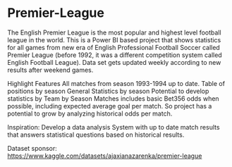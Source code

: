 ﻿# Premier-League


The English Premier League is the most popular and highest level football league in the world. This is a Power BI based project that shows statistics for all games from new era of English Professional Football Soccer called Premier League (before 1992, it was a different competition system called English Football League). Data set gets updated weekly according to new results after weekend games.

Highlight Features
All matches from season 1993-1994 up to date.
Table of positions by season
General Statistics by season
Potential to develop statistics by Team by Season
Matches includes basic Bet356 odds when possible, including expected average goal per match. So project has a potential to grow by analyzing historical odds per match.

Inspiration:
Develop a data analysis System with up to date match results that answers statistical questions based on historical results.

Dataset sponsor:
https://www.kaggle.com/datasets/ajaxianazarenka/premier-league
